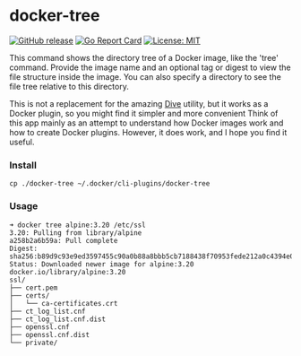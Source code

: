 # docker-tree

[![GitHub release](https://img.shields.io/github/release/sergkondr/docker-tree.svg)](https://github.com/sergkondr/docker-tree/releases/latest)
[![Go Report Card](https://goreportcard.com/badge/github.com/sergkondr/docker-tree)](https://goreportcard.com/report/github.com/sergkondr/docker-tree)
[![License: MIT](https://img.shields.io/badge/License-MIT%202.0-blue.svg)](https://github.com/sergkondr/docker-tree/blob/main/LICENSE)

This command shows the directory tree of a Docker image, like the 'tree' command. 
Provide the image name and an optional tag or digest to view the file structure inside the image. 
You can also specify a directory to see the file tree relative to this directory.

This is not a replacement for the amazing [Dive](https://github.com/wagoodman/dive) utility, but it works as a Docker plugin, so you might find it simpler and more convenient
Think of this app mainly as an attempt to understand how Docker images work and how to create Docker plugins. However, it does work, and I hope you find it useful.

### Install
```
cp ./docker-tree ~/.docker/cli-plugins/docker-tree
```

### Usage
```shell
➜ docker tree alpine:3.20 /etc/ssl
3.20: Pulling from library/alpine
a258b2a6b59a: Pull complete
Digest: sha256:b89d9c93e9ed3597455c90a0b88a8bbb5cb7188438f70953fede212a0c4394e0
Status: Downloaded newer image for alpine:3.20
docker.io/library/alpine:3.20
ssl/
├── cert.pem
├── certs/
│   └── ca-certificates.crt
├── ct_log_list.cnf
├── ct_log_list.cnf.dist
├── openssl.cnf
├── openssl.cnf.dist
└── private/
```

